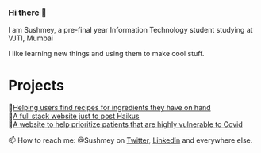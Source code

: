 ### Hi there 👋
I am Sushmey, a pre-final year Information Technology student studying at VJTI, Mumbai

I like learning new things and using them to make cool stuff.

# Projects
🔰[Helping users find recipes for ingredients they have on hand](https://github.com/sushmey/RecipeByIngredients)<br>
🔰[A full stack website just to post Haikus](https://github.com/sushmey/HaikuBlog)<br>
🔰[A website to help prioritize patients that are highly vulnerable to Covid](https://github.com/Sushmey/CovidQ)

📫 How to reach me: @Sushmey on [Twitter](https://twitter.com/sushmey), [Linkedin](https://www.linkedin.com/in/sushmey/) and everywhere else.
<!--
**Sushmey/Sushmey** is a ✨ _special_ ✨ repository because its `README.md` (this file) appears on your GitHub profile.

Here are some ideas to get you started:

- 🔭 I’m currently working on ...
- 🌱 I’m currently learning ...
- 👯 I’m looking to collaborate on ...
- 🤔 I’m looking for help with ...
- 💬 Ask me about ...
- 📫 How to reach me: ...
- 😄 Pronouns: ...
- ⚡ Fun fact: ...
-->
